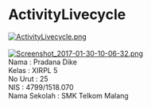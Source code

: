 # ActivityLivecycle
[![ActivityLivecycle.png](https://s30.postimg.org/8d16ylvv5/Activity_Livecycle.png)](https://postimg.org/image/dbopd4znx/)                                                                        
<br>
[![Screenshot_2017-01-30-10-06-32.png](https://s23.postimg.org/m0o0hqai3/Screenshot_2017_01_30_10_06_32.png)](https://postimg.org/image/jjc9agqlj/)
<br>
Nama : Pradana Dike
<br>
Kelas : XIRPL 5
<br>
No Urut : 25
<br>
NIS : 4799/1518.070
<br>
Nama Sekolah : SMK Telkom Malang
